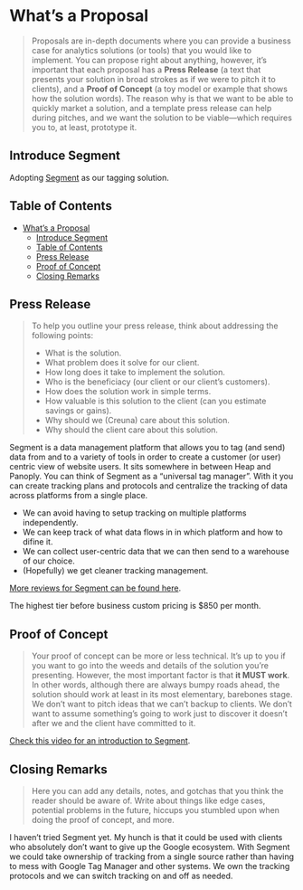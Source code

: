 # What’s a Proposal

> Proposals are in-depth documents where you can provide a business case for analytics solutions (or tools) that you would like to implement. You can propose right about anything, however, it’s important that each proposal has a **Press Release** (a text that presents your solution in broad strokes as if we were to pitch it to clients), and a **Proof of Concept** (a toy model or example that shows how the solution words). The reason why is that we want to be able to quickly market a solution, and a template press release can help during pitches, and we want the solution to be viable—which requires you to, at least, prototype it.

## Introduce Segment

Adopting [Segment](https://segment.com/) as our tagging solution.

## Table of Contents

- [What’s a Proposal](#whats-a-proposal)
  - [Introduce Segment](#introduce-segment)
  - [Table of Contents](#table-of-contents)
  - [Press Release](#press-release)
  - [Proof of Concept](#proof-of-concept)
  - [Closing Remarks](#closing-remarks)

## Press Release

> To help you outline your press release, think about addressing the following points:
> - What is the solution.
> - What problem does it solve for our client.
> - How long does it take to implement the solution.
> - Who is the beneficiacy (our client or our client’s customers).
> - How does the solution work in simple terms.
> - How valuable is this solution to the client (can you estimate savings or gains).
> - Why should we (Creuna) care about this solution.
> - Why should the client care about this solution.

Segment is a data management platform that allows you to tag (and send) data from and to a variety of tools in order to create a customer (or user) centric view of website users. It sits somewhere in between Heap and Panoply. You can think of Segment as a “universal tag manager”. With it you can create tracking plans and protocols and centralize the tracking of data across platforms from a single place.

- We can avoid having to setup tracking on multiple platforms independently.
- We can keep track of what data flows in in which platform and how to difine it.
- We can collect user-centric data that we can then send to a warehouse of our choice.
- (Hopefully) we get cleaner tracking management.

[More reviews for Segment can be found here](https://www.g2.com/products/segment/reviews).

The highest tier before business custom pricing is $850 per month.

## Proof of Concept

> Your proof of concept can be more or less technical. It’s up to you if you want to go into the weeds and details of the solution you’re presenting. However, the most important factor is that **it MUST work**. In other words, although there are always bumpy roads ahead, the solution should work at least in its most elementary, barebones stage. We don’t want to pitch ideas that we can’t backup to clients. We don’t want to assume something’s going to work just to discover it doesn’t after we and the client have committed to it.

[Check this video for an introduction to Segment](https://www.youtube.com/watch?v=zUaVVUQI8bY).

## Closing Remarks

> Here you can add any details, notes, and gotchas that you think the reader should be aware of. Write about things like edge cases, potential problems in the future, hiccups you stumbled upon when doing the proof of concept, and more.

I haven’t tried Segment yet. My hunch is that it could be used with clients who absolutely don’t want to give up the Google ecosystem. With Segment we could take ownership of tracking from a single source rather than having to mess with Google Tag Manager and other systems. We own the tracking protocols and we can switch tracking on and off as needed.
